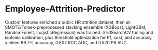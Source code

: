 # Employee-Attrition-Predictor
Custom features enriched a public HR attrition dataset, then an SMOTE/Tomek-preprocessed stacking ensemble (XGBoost, LightGBM, RandomForest, LogisticRegression) was trained. GridSearchCV tuning and isotonic calibration, plus threshold optimization for F1, cost, and accuracy, yielded 86.7% accuracy, 0.807 ROC AUC, and 0.520 PR AUC.
